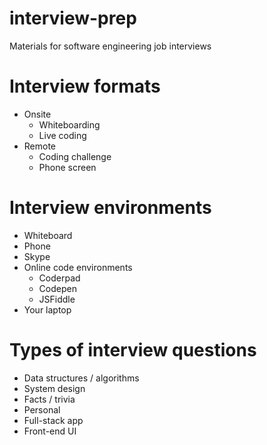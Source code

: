 # interview-prep
Materials for software engineering job interviews

# Interview formats
* Onsite
  * Whiteboarding
  * Live coding
* Remote
  * Coding challenge
  * Phone screen

# Interview environments
* Whiteboard
* Phone
* Skype
* Online code environments
  * Coderpad
  * Codepen
  * JSFiddle
* Your laptop

# Types of interview questions
* Data structures / algorithms
* System design
* Facts / trivia
* Personal
* Full-stack app
* Front-end UI